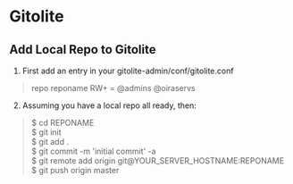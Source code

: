 # Gitolite

## Add Local Repo to Gitolite
1. First add an entry in your gitolite-admin/conf/gitolite.conf
> repo reponame
> RW+ = @admins @oiraservs
    
2. Assuming you have a local repo all ready, then:  
> $ cd REPONAME    
> $ git init    
> $ git add .  
> $ git commit -m 'initial commit' -a  
> $ git remote add origin git@YOUR_SERVER_HOSTNAME:REPONAME  
> $ git push origin master

